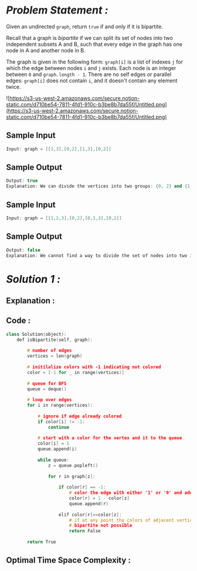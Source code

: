# *Problem Statement :*

Given an undirected `graph`, return `true` if and only if it is bipartite.

Recall that a graph is *bipartite* if we can split its set of nodes into two independent subsets A and B, such that every edge in the graph has one node in A and another node in B.

The graph is given in the following form: `graph[i]` is a list of indexes `j` for which the edge between nodes `i` and `j` exists. Each node is an integer between `0` and `graph.length - 1`. There are no self edges or parallel edges: `graph[i]` does not contain `i`, and it doesn't contain any element twice.

![https://s3-us-west-2.amazonaws.com/secure.notion-static.com/d710be54-7811-4fd1-910c-b3be8b7da55f/Untitled.png](https://s3-us-west-2.amazonaws.com/secure.notion-static.com/d710be54-7811-4fd1-910c-b3be8b7da55f/Untitled.png)

## Sample Input

```cpp
Input: graph = [[1,3],[0,2],[1,3],[0,2]]
```

## Sample Output

```cpp
Output: true
Explanation: We can divide the vertices into two groups: {0, 2} and {1, 3}.
```


## Sample Input

```cpp
Input: graph = [[1,2,3],[0,2],[0,1,3],[0,2]]
```

## Sample Output

```cpp
Output: false
Explanation: We cannot find a way to divide the set of nodes into two independent subsets.
```

# *Solution 1 :*

## Explanation :

## Code :

```cpp
class Solution(object):
    def isBipartite(self, graph):
        
        # number of edges
        vertices = len(graph)
        
        # initilalize colors with -1 indicating not colored
        color = [-1 for _ in range(vertices)]
        
        # queue for BFS
        queue = deque()
        
        # loop over edges
        for i in range(vertices):
            
            # ignore if edge already colored 
            if color[i] != -1:
                continue
              
            # start with a color for the vertex and it to the queue
            color[i] = 1
            queue.append(i)
            
            while queue:
                z = queue.popleft()
                
                for r in graph[z]:
                    
                    if color[r] == -1:
                        # color the edge with either '1' or '0' and add to queue
                        color[r] = 1 - color[z]
                        queue.append(r)
                        
                    elif color[r]==color[z]:
                        # if at any point the colors of adjacent vertices match
                        # bipartite not possible
                        return False
        
        return True
```

## Optimal Time Space Complexity :